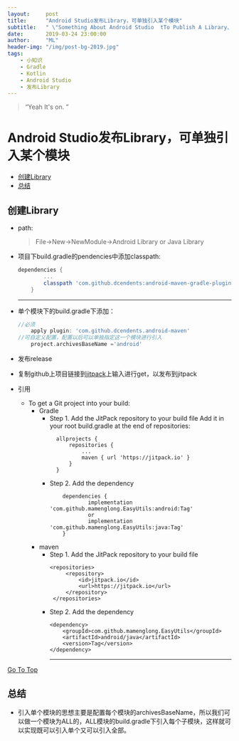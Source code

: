 ```yaml
---
layout:     post
title:      "Android Studio发布Library，可单独引入某个模块"
subtitle:   " \"Something About Android Studio  tTo Publish A Library、.\""
date:       2019-03-24 23:00:00
author:     "ML"
header-img: "/img/post-bg-2019.jpg"
tags:
    - 小知识
    - Gradle
    - Kotlin
    - Android Studio
    - 发布Library
---
```

> “Yeah It's on. ”
<p id = "top"></p>

# Android Studio发布Library，可单独引入某个模块
- [创建Library](#top)
- [总结](#summary)


## 创建Library  
- path:
  > File->New->NewModule->Android Library or Java Library

- 项目下build.gradle的pendencies中添加classpath:
    ```gradle
    dependencies {
            ...
            classpath 'com.github.dcendents:android-maven-gradle-plugin:2.1'
        }
    ```
    ------
- 单个模块下的build.gradle下添加：
    ```gradle
    //必须
        apply plugin: 'com.github.dcendents.android-maven'
    //可自定义配置，配置以后可以单独指定这一个模块进行引入
        project.archivesBaseName ='android'
    ```
- 发布release
- 复制github上项目链接到[jitpack](https://jitpack.io)上输入进行get，以发布到jitpack
- 引用
  - To get a Git project into your build:
    - Gradle
      -   Step 1. Add the JitPack repository to your build file Add it
          in your root build.gradle at the end of repositories:
           ```
             allprojects {
                 repositories {
                     ...
                     maven { url 'https://jitpack.io' }
                 }
             }
           ``` 
        - Step 2. Add the dependency
            ```
                dependencies {
                        implementation 'com.github.mamenglong.EasyUtils:android:Tag'
                        or
                        implementation 'com.github.mamenglong.EasyUtils:java:Tag'
                }
            ```    
    - maven
      - Step 1. Add the JitPack repository to your build file 
          ```
          <repositories>
               <repository>
                   <id>jitpack.io</id>
                   <url>https://jitpack.io</url>
               </repository>
           </repositories>
          ```
      -  Step 2. Add the dependency 
          ``` 
          <dependency>
              <groupId>com.github.mamenglong.EasyUtils</groupId>
              <artifactId>android/java</artifactId>
              <version>Tag</version>
          </dependency>
          ```
          --------------------- 

 <p id = "summary"></p>

[Go To Top](#top)
## 总结

- 引入单个模块的思想主要是配置每个模块的archivesBaseName，所以我们可以做一个模块为ALL的，ALL模块的build.gradle下引入每个子模块，这样就可以实现既可以引入单个又可以引入全部。




